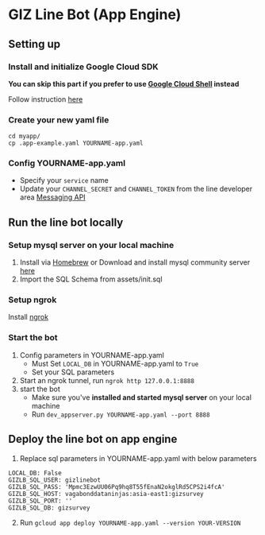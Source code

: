 # GIZ Line Bot (App Engine)

## Setting up
### Install and initialize Google Cloud SDK
**You can skip this part if you prefer to use [Google Cloud Shell](https://cloud.google.com/shell/docs/quickstart) instead**

Follow instruction [here](https://cloud.google.com/appengine/docs/standard/go/download)

### Create your new yaml file
```
cd myapp/
cp .app-example.yaml YOURNAME-app.yaml
```
### Config YOURNAME-app.yaml
- Specify your `service` name
- Update your `CHANNEL_SECRET` and `CHANNEL_TOKEN` from the line developer area [Messaging API](https://developers.line.me/)

## Run the line bot locally
### Setup mysql server on your local machine
1. Install via [Homebrew](https://gist.github.com/nrollr/3f57fc15ded7dddddcc4e82fe137b58e) or Download and install mysql community server [here](https://dev.mysql.com/downloads/mysql/)
2. Import the SQL Schema from assets/init.sql

### Setup ngrok
Install [ngrok](https://ngrok.com/download)

### Start the bot
1. Config parameters in YOURNAME-app.yaml
    - Must Set `LOCAL_DB` in YOURNAME-app.yaml to `True`
    - Set your SQL parameters
2. Start an ngrok tunnel, run `ngrok http 127.0.0.1:8888`
3. start the bot
    - Make sure you've **installed and started mysql server** on your local machine
    - Run `dev_appserver.py YOURNAME-app.yaml --port 8888`

## Deploy the line bot on app engine
1. Replace sql parameters in YOURNAME-app.yaml with below parameters
```
LOCAL_DB: False
GIZLB_SQL_USER: gizlinebot
GIZLB_SQL_PASS: 'Mpmc3EzwUU06Pq9hq8T55fEnaN2okglRd5CPS2i4fcA'
GIZLB_SQL_HOST: vagabonddataninjas:asia-east1:gizsurvey
GIZLB_SQL_PORT: ''
GIZLB_SQL_DB: gizsurvey
```
2. Run `gcloud app deploy YOURNAME-app.yaml --version YOUR-VERSION`
